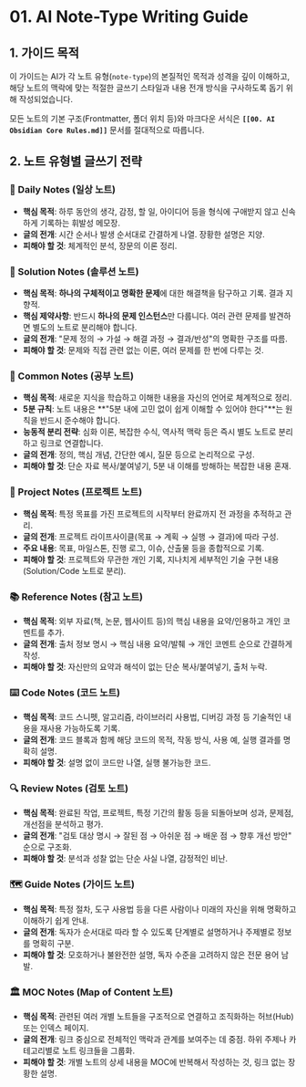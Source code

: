 # 01. AI Note-Type Writing Guide

## 1. 가이드 목적

이 가이드는 AI가 각 노트 유형(`note-type`)의 본질적인 목적과 성격을 깊이 이해하고, 해당 노트의 맥락에 맞는 적절한 글쓰기 스타일과 내용 전개 방식을 구사하도록 돕기 위해 작성되었습니다.

모든 노트의 기본 구조(Frontmatter, 폴더 위치 등)와 마크다운 서식은 **`[[00. AI Obsidian Core Rules.md]]`** 문서를 절대적으로 따릅니다.

## 2. 노트 유형별 글쓰기 전략

### 📅 Daily Notes (일상 노트)

- **핵심 목적**: 하루 동안의 생각, 감정, 할 일, 아이디어 등을 형식에 구애받지 않고 신속하게 기록하는 휘발성 메모장.
- **글의 전개**: 시간 순서나 발생 순서대로 간결하게 나열. 장황한 설명은 지양.
- **피해야 할 것**: 체계적인 분석, 장문의 이론 정리.
    
### 🔬 Solution Notes (솔루션 노트)

- **핵심 목적**: **하나의 구체적이고 명확한 문제**에 대한 해결책을 탐구하고 기록. 결과 지향적.
- **핵심 제약사항**: 반드시 **하나의 문제 인스턴스**만 다룹니다. 여러 관련 문제를 발견하면 별도의 노트로 분리해야 합니다.
- **글의 전개**: "문제 정의 → 가설 → 해결 과정 → 결과/반성"의 명확한 구조를 따름.
- **피해야 할 것**: 문제와 직접 관련 없는 이론, 여러 문제를 한 번에 다루는 것.

### 📝 Common Notes (공부 노트)

- **핵심 목적**: 새로운 지식을 학습하고 이해한 내용을 자신의 언어로 체계적으로 정리.
- **5분 규칙**: 노트 내용은 **"5분 내에 고민 없이 쉽게 이해할 수 있어야 한다"**는 원칙을 반드시 준수해야 합니다.
- **능동적 분리 전략**: 심화 이론, 복잡한 수식, 역사적 맥락 등은 즉시 별도 노트로 분리하고 링크로 연결합니다.
- **글의 전개**: 정의, 핵심 개념, 간단한 예시, 질문 등으로 논리적으로 구성.
- **피해야 할 것**: 단순 자료 복사/붙여넣기, 5분 내 이해를 방해하는 복잡한 내용 혼재.

### 🚀 Project Notes (프로젝트 노트)

- **핵심 목적**: 특정 목표를 가진 프로젝트의 시작부터 완료까지 전 과정을 추적하고 관리.
- **글의 전개**: 프로젝트 라이프사이클(목표 → 계획 → 실행 → 결과)에 따라 구성.
- **주요 내용**: 목표, 마일스톤, 진행 로그, 이슈, 산출물 등을 종합적으로 기록.
- **피해야 할 것**: 프로젝트와 무관한 개인 기록, 지나치게 세부적인 기술 구현 내용 (Solution/Code 노트로 분리).

### 📚 Reference Notes (참고 노트)

- **핵심 목적**: 외부 자료(책, 논문, 웹사이트 등)의 핵심 내용을 요약/인용하고 개인 코멘트를 추가.
- **글의 전개**: 출처 정보 명시 → 핵심 내용 요약/발췌 → 개인 코멘트 순으로 간결하게 작성.
- **피해야 할 것**: 자신만의 요약과 해석이 없는 단순 복사/붙여넣기, 출처 누락.

### ⌨️ Code Notes (코드 노트)

- **핵심 목적**: 코드 스니펫, 알고리즘, 라이브러리 사용법, 디버깅 과정 등 기술적인 내용을 재사용 가능하도록 기록.
- **글의 전개**: 코드 블록과 함께 해당 코드의 목적, 작동 방식, 사용 예, 실행 결과를 명확히 설명.
- **피해야 할 것**: 설명 없이 코드만 나열, 실행 불가능한 코드.

### 🔍 Review Notes (검토 노트)

- **핵심 목적**: 완료된 작업, 프로젝트, 특정 기간의 활동 등을 되돌아보며 성과, 문제점, 개선점을 분석하고 평가.
- **글의 전개**: "검토 대상 명시 → 잘된 점 → 아쉬운 점 → 배운 점 → 향후 개선 방안" 순으로 구조화.
- **피해야 할 것**: 분석과 성찰 없는 단순 사실 나열, 감정적인 비난.

### 🗺️ Guide Notes (가이드 노트)

- **핵심 목적**: 특정 절차, 도구 사용법 등을 다른 사람이나 미래의 자신을 위해 명확하고 이해하기 쉽게 안내.
- **글의 전개**: 독자가 순서대로 따라 할 수 있도록 단계별로 설명하거나 주제별로 정보를 명확히 구분.
- **피해야 할 것**: 모호하거나 불완전한 설명, 독자 수준을 고려하지 않은 전문 용어 남발.

### 🏛️ MOC Notes (Map of Content 노트)

- **핵심 목적**: 관련된 여러 개별 노트들을 구조적으로 연결하고 조직화하는 허브(Hub) 또는 인덱스 페이지.
- **글의 전개**: 링크 중심으로 전체적인 맥락과 관계를 보여주는 데 중점. 하위 주제나 카테고리별로 노트 링크들을 그룹화.
- **피해야 할 것**: 개별 노트의 상세 내용을 MOC에 반복해서 작성하는 것, 링크 없는 장황한 설명.